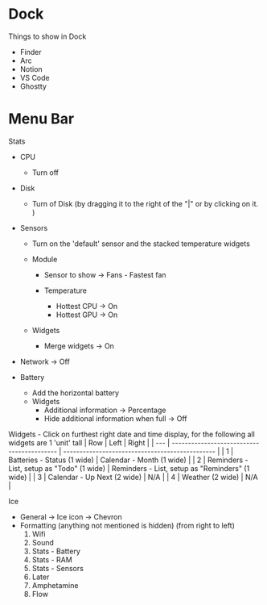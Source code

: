 # Dock

Things to show in Dock

- Finder
- Arc
- Notion
- VS Code
- Ghostty

# Menu Bar

Stats

- CPU
  - Turn off
- Disk

  - Turn of Disk (by dragging it to the right of the "|" or by clicking on it. )

- Sensors

  - Turn on the 'default' sensor and the stacked temperature widgets
  - Module

    - Sensor to show -> Fans - Fastest fan

    - Temperature
      - Hottest CPU -> On
      - Hottest GPU -> On

  - Widgets
    - Merge widgets -> On

- Network -> Off
- Battery
  - Add the horizontal battery
  - Widgets
    - Additional information -> Percentage
    - Hide additional information when full -> Off

Widgets - Click on furthest right date and time display, for the following all widgets are 1 'unit' tall
| Row | Left | Right |
| --- | ------------------------------------------ | ----------------------------------------------- |
| 1 | Batteries - Status (1 wide) | Calendar - Month (1 wide) |
| 2 | Reminders - List, setup as "Todo" (1 wide) | Reminders - List, setup as "Reminders" (1 wide) |
| 3 | Calendar - Up Next (2 wide) | N/A |
| 4 | Weather (2 wide) | N/A |

Ice

- General -> Ice icon -> Chevron
- Formatting (anything not mentioned is hidden) (from right to left)
  1. Wifi
  2. Sound
  3. Stats - Battery
  4. Stats - RAM
  5. Stats - Sensors
  6. Later
  7. Amphetamine
  8. Flow
